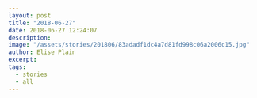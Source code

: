 ```yaml
---
layout: post
title: "2018-06-27"
date: 2018-06-27 12:24:07
description: 
image: "/assets/stories/201806/83adadf1dc4a7d81fd998c06a2006c15.jpg"
author: Elise Plain
excerpt: 
tags: 
  - stories
  - all
---
```



<p></p>
